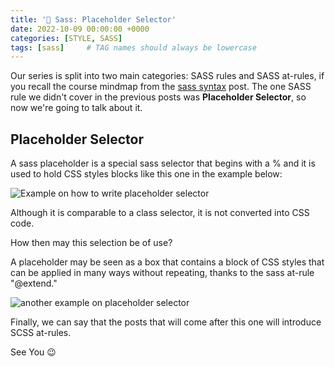 ```yaml
---
title: '📎 Sass: Placeholder Selector'
date: 2022-10-09 00:00:00 +0000
categories: [STYLE, SASS]
tags: [sass]     # TAG names should always be lowercase
---
```


Our series is split into two main categories: SASS rules and SASS at-rules, if you recall the course mindmap from the [sass syntax](https://dev.to/ak_ram/sass-syntax-34f1) post. The one SASS rule we didn't cover in the previous posts was **Placeholder Selector**, so now we're going to talk about it.


## Placeholder Selector

A sass placeholder is a special sass selector that begins with a % and it is used to hold CSS styles blocks like this one in the example below:

![Example on how to write placeholder selector](https://dev-to-uploads.s3.amazonaws.com/uploads/articles/22bo7fjxq1w5jao063ya.png)

Although it is comparable to a class selector, it is not converted into CSS code.

How then may this selection be of use?

A placeholder may be seen as a box that contains a block of CSS styles that can be applied in many ways without repeating, thanks to the sass at-rule "@extend."

![another example on placeholder selector](https://dev-to-uploads.s3.amazonaws.com/uploads/articles/0jgdubsy77oselbgp29c.png)


Finally, we can say that the posts that will come after this one will introduce SCSS at-rules.

See You 😉





















